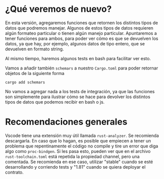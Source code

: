 # ¿Qué veremos de nuevo?
En esta versión, agregaremos funciones que retornen los distintos tipos de datos que podremos manejar. Algunos de estos tipos de datos requieren algún formateo particular o tienen algún manejo particular. Apuntaremos a tener funciones para ambos, para poder ver cómo es que se devuelven los datos, ya que hay, por ejemplo, algunos datos de tipo entero, que se devuelven en formato string.

Al mismo tiempo, haremos algunos tests en bash para facilitar ver esto.

Vamos a añadir también `schemars` a nuestro `Cargo.toml` para poder retornar objetos de la siguiente forma
```
cargo add schemars
```

No vamos a agregar nada a los tests de integración, ya que las funciones son simplemente para ilustrar cómo se hace para devolver los distintos tipos de datos que podemos recibir en bash o js.

# Recomendaciones generales
Vscode tiene una extensión muy útil llamada `rust-analyzer`. Se recomienda descargarla. En caso que lo hagan, es posible que empiecen a tener un problema que repentinamente el código no compile y tire un error que diga algo como `proc-bindgen`. Si les pasa esto, pueden ver que en el archivo `rust-toolchain.toml` está repetida la propiedad channel, pero una comentada. Se recomienda en ese caso, utilizar "stable" cuando se esté desarrollando y corriendo tests y "1.81" cuando se quiera deployar el contrato.